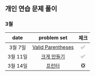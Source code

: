 ## 개인 연습 문제 풀이

### 3월
| date       | problem set          | 체크 |
| :----------: | :--------------------: | :----: |
|3월 7일| [Valid Parentheses](https://leetcode.com/problems/valid-parentheses/) | ✅ |
|3월 11일|[크게 만들기](https://www.acmicpc.net/problem/2812)| ✅ |
|3월 14일|[프린터](https://school.programmers.co.kr/learn/courses/30/lessons/42587)|❎|
